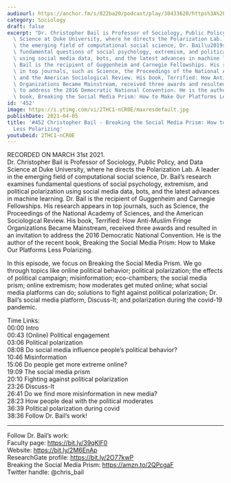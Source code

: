```yaml
---
audiourl: https://anchor.fm/s/822ba20/podcast/play/30433620/https%3A%2F%2Fd3ctxlq1ktw2nl.cloudfront.net%2Fstaging%2F2021-2-31%2Fd26d6901-7a2f-5897-a8ba-3b38c786078b.m4a
category: Sociology
draft: false
excerpt: "Dr. Christopher Bail is Professor of Sociology, Public Policy, and Data\
  \ Science at Duke University, where he directs the Polarization Lab. A leader in\
  \ the emerging field of computational social science, Dr. Bail\u2019s research examines\
  \ fundamental questions of social psychology, extremism, and political polarization\
  \ using social media data, bots, and the latest advances in machine learning. Dr.\
  \ Bail is the recipient of Guggenheim and Carnegie Fellowships. His research appears\
  \ in top journals, such as Science, the Proceedings of the National Academy of Sciences,\
  \ and the American Sociological Review. His book, Terrified: How Anti-Muslim Fringe\
  \ Organizations Became Mainstream, received three awards and resulted in an invitation\
  \ to address the 2016 Democratic National Convention. He is the author of the recent\
  \ book, Breaking the Social Media Prism: How to Make Our Platforms Less Polarizing."
id: '452'
image: https://i.ytimg.com/vi/2THC1-nCR0E/maxresdefault.jpg
publishDate: 2021-04-05
title: '#452 Christopher Bail - Breaking the Social Media Prism: How to Make Our Platforms
  Less Polarizing'
youtubeid: 2THC1-nCR0E
---
```

<div class="timelinks">

RECORDED ON MARCH 31st 2021.  
Dr. Christopher Bail is Professor of Sociology, Public Policy, and Data Science at Duke University, where he directs the Polarization Lab. A leader in the emerging field of computational social science, Dr. Bail’s research examines fundamental questions of social psychology, extremism, and political polarization using social media data, bots, and the latest advances in machine learning. Dr. Bail is the recipient of Guggenheim and Carnegie Fellowships. His research appears in top journals, such as Science, the Proceedings of the National Academy of Sciences, and the American Sociological Review. His book, Terrified: How Anti-Muslim Fringe Organizations Became Mainstream, received three awards and resulted in an invitation to address the 2016 Democratic National Convention. He is the author of the recent book, Breaking the Social Media Prism: How to Make Our Platforms Less Polarizing.

In this episode, we focus on Breaking the Social Media Prism. We go through topics like online political behavior; political polarization; the effects of political campaign; misinformation; eco-chambers; the social media prism; online extremism; how moderates get muted online; what social media platforms can do; solutions to fight against political polarization; Dr. Bail’s social media platform, Discuss-It; and polarization during the covid-19 pandemic.

Time Links:  
<time>00:00</time> Intro  
<time>00:43</time> (Online) Political engagement  
<time>03:06</time> Political polarization  
<time>08:08</time> Do social media influence people’s political behavior?  
<time>10:46</time> Misinformation  
<time>15:06</time> Do people get more extreme online?  
<time>19:09</time> The social media prism  
<time>20:10</time> Fighting against political polarization  
<time>23:26</time> Discuss-It  
<time>26:41</time> Do we find more misinformation in new media?  
<time>28:23</time> How people deal with the political moderates  
<time>36:39</time> Political polarization during covid  
<time>38:36</time> Follow Dr. Bail’s work!

---

Follow Dr. Bail’s work:  
Faculty page: https://bit.ly/39qKlF0  
Website: https://bit.ly/2M6EnAp  
ResearchGate profile: https://bit.ly/2O77kwP  
Breaking the Social Media Prism: https://amzn.to/2QPcgaF  
Twitter handle: @chris_bail
</div>

